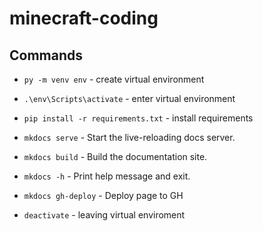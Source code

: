 # minecraft-coding
## Commands
* `py -m venv env` - create virtual environment

* `.\env\Scripts\activate` - enter virtual environment
* `pip install -r requirements.txt` - install requirements

* `mkdocs serve` - Start the live-reloading docs server.
* `mkdocs build` - Build the documentation site.
* `mkdocs -h` - Print help message and exit.
* `mkdocs gh-deploy` - Deploy page to GH

* `deactivate` - leaving virtual enviroment

